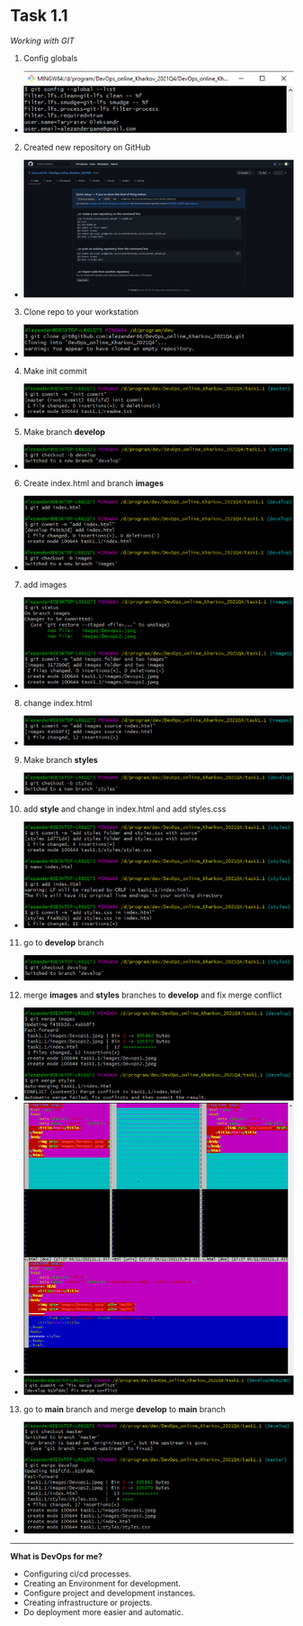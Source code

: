 # Task 1.1
*Working with GIT*

1. Config globals
* ![](screen/screen1.png)

2. Created new repository on GitHub 
* ![](screen/screen2.png)

3. Clone repo to your workstation
* ![](screen/screen3.png)

4. Make init commit
* ![](screen/screen4.png)

5. Make branch **develop**
* ![](screen/screen5.png)

6. Create index.html and branch **images**
* ![](screen/screen6.png)

7. add images 
* ![](screen/screen7.png)

8. change index.html
* ![](screen/screen8.png)

9. Make branch **styles**
* ![](screen/screen9.png)

10. add **style** and change in index.html and add styles.css
* ![](screen/screen10.png)

11. go to **develop** branch
* ![](screen/screen11.png)

12. merge **images** and **styles** branches to **develop** and fix merge conflict
* ![](screen/screen12.png)
* ![](screen/screen13.png)
* ![](screen/screen14.png)

13. go to **main** branch and merge **develop** to **main** branch
* ![](screen/screen15.png)

------------
**What is DevOps for me?**

* Configuring ci/cd processes.
* Creating an Environment for development.
* Configure project and development instances.
* Creating infrastructure or projects.
* Do deployment more easier and automatic.